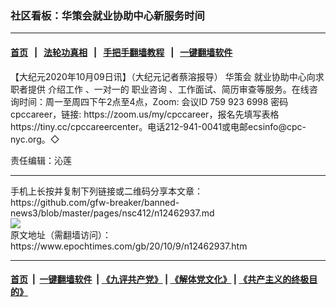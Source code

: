 ### 社区看板：华策会就业协助中心新服务时间
------------------------

#### [首页](https://github.com/gfw-breaker/banned-news3/blob/master/README.md) &nbsp;&nbsp;|&nbsp;&nbsp; [法轮功真相](https://github.com/begood0513/basic/blob/master/README.md)  &nbsp;&nbsp;|&nbsp;&nbsp; [手把手翻墙教程](https://github.com/gfw-breaker/guides/wiki)  &nbsp;&nbsp;|&nbsp;&nbsp; [一键翻墙软件](https://github.com/gfw-breaker/nogfw/blob/master/README.md)  



<div><p>
 【大纪元2020年10月09日讯】（大纪元记者蔡溶报导）
 <ok href="https://www.epochtimes.com/gb/tag/%E5%8D%8E%E7%AD%96%E4%BC%9A.html">
  华策会
 </ok>
 就业协助中心向求职者提供
 <ok href="https://www.epochtimes.com/gb/tag/%E4%BB%8B%E7%BB%8D%E5%B7%A5%E4%BD%9C.html">
  介绍工作
 </ok>
 、一对一的
 <ok href="https://www.epochtimes.com/gb/tag/%E8%81%8C%E4%B8%9A%E5%92%A8%E8%AF%A2.html">
  职业咨询
 </ok>
 、工作面试、简历审查等服务。在线咨询时间：周一至周四下午2点至4点，Zoom: 会议ID 759 923 6998 密码cpccareer，链接: https://zoom.us/my/cpccareer，报名先填写表格https://tiny.cc/cpccareercenter。电话212-941-0041或电邮ecsinfo@cpc-nyc.org。◇
</p>
<p>
 责任编辑：沁莲
</p>
</div>
<hr/>
手机上长按并复制下列链接或二维码分享本文章：<br/>
https://github.com/gfw-breaker/banned-news3/blob/master/pages/nsc412/n12462937.md <br/>
<a href='https://github.com/gfw-breaker/banned-news3/blob/master/pages/nsc412/n12462937.md'><img src='https://github.com/gfw-breaker/banned-news3/blob/master/pages/nsc412/n12462937.md.png'/></a> <br/>
原文地址（需翻墙访问）：https://www.epochtimes.com/gb/20/10/9/n12462937.htm


------------------------
#### [首页](https://github.com/gfw-breaker/banned-news3/blob/master/README.md) &nbsp;|&nbsp; [一键翻墙软件](https://github.com/gfw-breaker/nogfw/blob/master/README.md) &nbsp;| [《九评共产党》](https://github.com/gfw-breaker/9ping.md/blob/master/README.md#九评之一评共产党是什么) | [《解体党文化》](https://github.com/gfw-breaker/jtdwh.md/blob/master/README.md) | [《共产主义的终极目的》](https://github.com/gfw-breaker/gczydzjmd.md/blob/master/README.md)


<img src='http://gfw-breaker.win/banned-news3/pages/nsc412/n12462937.md' width='0px' height='0px'/>